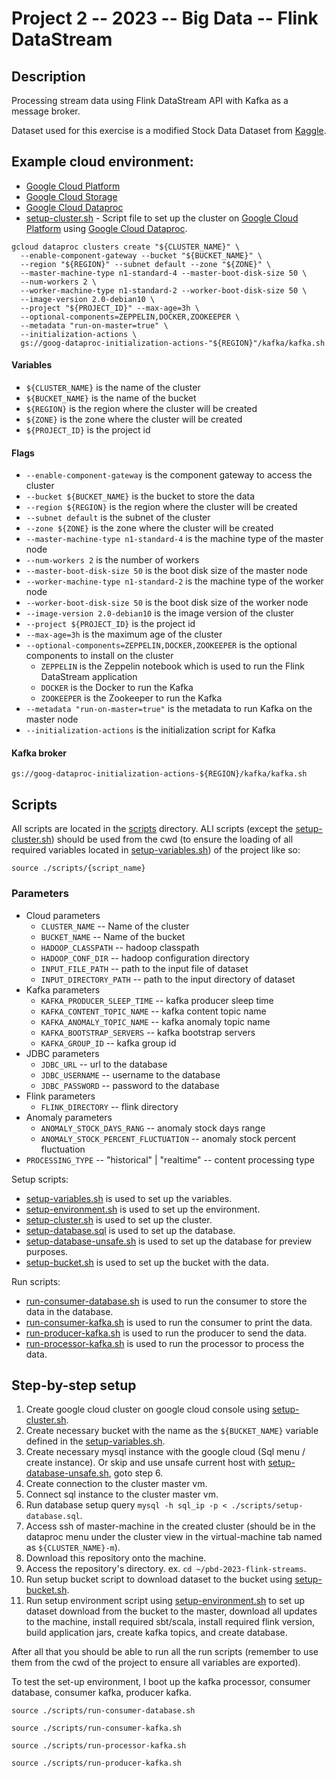 # Project 2 -- 2023 -- Big Data -- Flink DataStream

## Description

Processing stream data using Flink DataStream API with Kafka as a message broker.

Dataset used for this exercise is a modified Stock Data Dataset
from [Kaggle](https://www.kaggle.com/jacksoncrow/stock-market-dataset).

## Example cloud environment:

- [Google Cloud Platform](https://cloud.google.com/)
- [Google Cloud Storage](https://cloud.google.com/storage)
- [Google Cloud Dataproc](https://cloud.google.com/dataproc)
- [setup-cluster.sh](./scripts/setup-cluster.sh) - Script file to set up the cluster
  on [Google Cloud Platform](https://cloud.google.com/) using
  [Google Cloud Dataproc](https://cloud.google.com/dataproc).

```shell
gcloud dataproc clusters create "${CLUSTER_NAME}" \
  --enable-component-gateway --bucket "${BUCKET_NAME}" \
  --region "${REGION}" --subnet default --zone "${ZONE}" \
  --master-machine-type n1-standard-4 --master-boot-disk-size 50 \
  --num-workers 2 \
  --worker-machine-type n1-standard-2 --worker-boot-disk-size 50 \
  --image-version 2.0-debian10 \
  --project "${PROJECT_ID}" --max-age=3h \
  --optional-components=ZEPPELIN,DOCKER,ZOOKEEPER \
  --metadata "run-on-master=true" \
  --initialization-actions \
  gs://goog-dataproc-initialization-actions-"${REGION}"/kafka/kafka.sh
```

#### Variables

- `${CLUSTER_NAME}` is the name of the cluster
- `${BUCKET_NAME}` is the name of the bucket
- `${REGION}` is the region where the cluster will be created
- `${ZONE}` is the zone where the cluster will be created
- `${PROJECT_ID}` is the project id

#### Flags

- `--enable-component-gateway` is the component gateway to access the cluster
- `--bucket ${BUCKET_NAME}` is the bucket to store the data
- `--region ${REGION}` is the region where the cluster will be created
- `--subnet default` is the subnet of the cluster
- `--zone ${ZONE}` is the zone where the cluster will be created
- `--master-machine-type n1-standard-4` is the machine type of the master node
- `--num-workers 2` is the number of workers
- `--master-boot-disk-size 50` is the boot disk size of the master node
- `--worker-machine-type n1-standard-2` is the machine type of the worker node
- `--worker-boot-disk-size 50` is the boot disk size of the worker node
- `--image-version 2.0-debian10` is the image version of the cluster
- `--project ${PROJECT_ID}` is the project id
- `--max-age=3h` is the maximum age of the cluster
- `--optional-components=ZEPPELIN,DOCKER,ZOOKEEPER` is the optional components to install on the cluster
    - `ZEPPELIN` is the Zeppelin notebook which is used to run the Flink DataStream application
    - `DOCKER` is the Docker to run the Kafka
    - `ZOOKEEPER` is the Zookeeper to run the Kafka
- `--metadata "run-on-master=true"` is the metadata to run Kafka on the master node
- `--initialization-actions` is the initialization script for Kafka

#### Kafka broker

```shell
gs://goog-dataproc-initialization-actions-${REGION}/kafka/kafka.sh
```

## Scripts

All scripts are located in the [scripts](./scripts) directory.
ALl scripts (except the [setup-cluster.sh](./scripts/setup-cluster.sh)) should be used from the cwd (to ensure the
loading of all required variables located in [setup-variables.sh](./scripts/setup-variables.sh)) of the project like so:

```shell
source ./scripts/{script_name}
```

### Parameters

- Cloud parameters
    - `CLUSTER_NAME` -- Name of the cluster
    - `BUCKET_NAME` -- Name of the bucket
    - `HADOOP_CLASSPATH` -- hadoop classpath
    - `HADOOP_CONF_DIR` -- hadoop configuration directory
    - `INPUT_FILE_PATH` -- path to the input file of dataset
    - `INPUT_DIRECTORY_PATH` -- path to the input directory of dataset
- Kafka parameters
    - `KAFKA_PRODUCER_SLEEP_TIME` -- kafka producer sleep time
    - `KAFKA_CONTENT_TOPIC_NAME` -- kafka content topic name
    - `KAFKA_ANOMALY_TOPIC_NAME` -- kafka anomaly topic name
    - `KAFKA_BOOTSTRAP_SERVERS` -- kafka bootstrap servers
    - `KAFKA_GROUP_ID` -- kafka group id
- JDBC parameters
    - `JDBC_URL` -- url to the database
    - `JDBC_USERNAME` -- username to the database
    - `JDBC_PASSWORD`  -- password to the database
- Flink parameters
    - `FLINK_DIRECTORY` -- flink directory
- Anomaly parameters
    - `ANOMALY_STOCK_DAYS_RANG` -- anomaly stock days range
    - `ANOMALY_STOCK_PERCENT_FLUCTUATION` -- anomaly stock percent fluctuation
- `PROCESSING_TYPE` -- "historical" | "realtime" -- content processing type

Setup scripts:

- [setup-variables.sh](./scripts/setup-variables.sh) is used to set up the variables.
- [setup-environment.sh](./scripts/setup-environment.sh) is used to set up the environment.
- [setup-cluster.sh](./scripts/setup-cluster.sh) is used to set up the cluster.
- [setup-database.sql](./scripts/setup-database.sql) is used to set up the database.
- [setup-database-unsafe.sh](./scripts/setup-database-unsafe.sh) is used to set up the database for preview purposes.
- [setup-bucket.sh](./scripts/setup-bucket.sh) is used to set up the bucket with the data.

Run scripts:

- [run-consumer-database.sh](./scripts/run-consumer-database.sh) is used to run the consumer to store the data in the
  database.
- [run-consumer-kafka.sh](./scripts/run-consumer-kafka.sh) is used to run the consumer to print the data.
- [run-producer-kafka.sh](./scripts/run-producer-kafka.sh) is used to run the producer to send the data.
- [run-processor-kafka.sh](./scripts/run-processor-kafka.sh) is used to run the processor to process the data.

## Step-by-step setup

1. Create google cloud cluster on google cloud console using [setup-cluster.sh](./scripts/setup-cluster.sh).
2. Create necessary bucket with the name as the `${BUCKET_NAME}` variable defined in
   the [setup-variables.sh](./scripts/setup-variables.sh).
3. Create necessary mysql instance with the google cloud (Sql menu / create instance). Or skip and use unsafe
   current host with [setup-database-unsafe.sh](./scripts/setup-database-unsafe.sh), goto step 6.
4. Create connection to the cluster master vm.
5. Connect sql instance to the cluster master vm.
6. Run database setup query `mysql -h sql_ip -p < ./scripts/setup-database.sql`.
7. Access ssh of master-machine in the created cluster (should be in the dataproc menu under the cluster view in the
   virtual-machine tab named as `${CLUSTER_NAME}-m`).
8. Download this repository onto the machine.
9. Access the repository's directory. ex. `cd ~/pbd-2023-flink-streams`.
10. Run setup bucket script to download dataset to the bucket using [setup-bucket.sh](./scripts/setup-bucket.sh).
11. Run setup environment script using [setup-environment.sh](./scripts/setup-environment.sh) to set up dataset download
    from the bucket to the master, download all updates to the
    machine, install required sbt/scala, install required flink version, build application jars, create kafka topics,
    and
    create database.

After all that you should be able to run all the run scripts (remember to use them from the cwd of the project to ensure
all variables are exported).

To test the set-up environment, I boot up the kafka processor, consumer database, consumer kafka, producer kafka.

```shell
source ./scripts/run-consumer-database.sh
```

```shell
source ./scripts/run-consumer-kafka.sh
```

```shell
source ./scripts/run-processor-kafka.sh
```

```shell
source ./scripts/run-producer-kafka.sh
```
